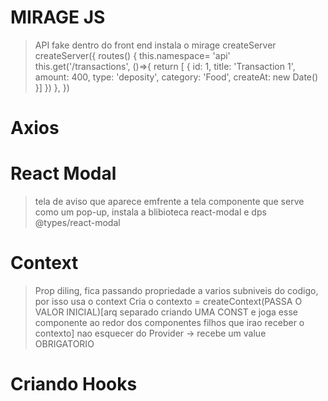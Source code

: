 # MIRAGE JS
  >API fake dentro do front end
  >instala o mirage
  > createServer  
    createServer({
      routes() {
      this.namespace= 'api'
      this.get('/transactions', ()=>{
        return [
          {
          id: 1, 
          title: 'Transaction 1',
          amount: 400,
          type: 'deposity',
          category: 'Food',
          createAt: new Date()    
        }]
      })
    },
  })

# Axios
  >

# React Modal
  >tela de aviso que aparece emfrente a tela
  >componente que serve como um pop-up, instala a blibioteca react-modal e dps @types/react-modal

# Context
  >Prop diling, fica passando propriedade a varios subniveis do codigo, por isso usa o context
  >Cria o contexto = createContext(PASSA O VALOR INICIAL)[arq separado criando  UMA CONST e joga esse componente ao redor dos componentes filhos que irao receber o contexto]
  >nao esquecer do Provider -> recebe um value OBRIGATORIO
  >

# Criando Hooks
  >